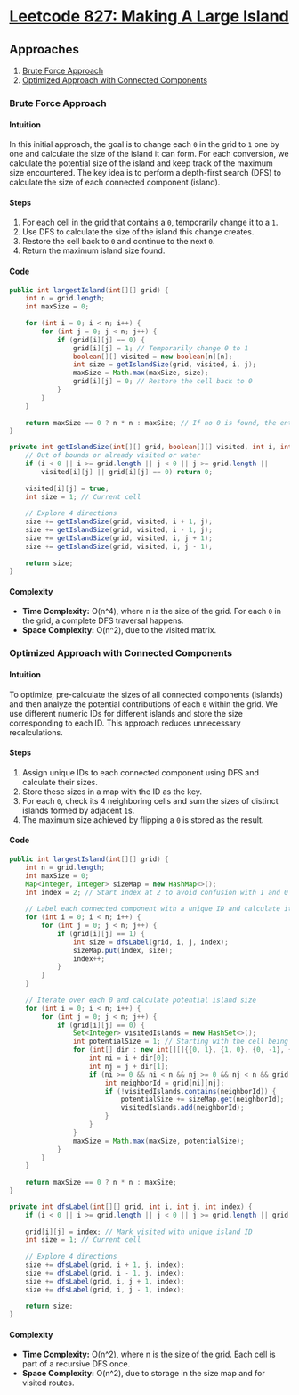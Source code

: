 # [Leetcode 827: Making A Large Island](https://leetcode.com/problems/making-a-large-island/)

## Approaches

1. [Brute Force Approach](#brute-force-approach)
2. [Optimized Approach with Connected Components](#optimized-approach-with-connected-components)

### Brute Force Approach

#### Intuition
In this initial approach, the goal is to change each `0` in the grid to `1` one by one and calculate the size of the island it can form. For each conversion, we calculate the potential size of the island and keep track of the maximum size encountered. The key idea is to perform a depth-first search (DFS) to calculate the size of each connected component (island).

#### Steps
1. For each cell in the grid that contains a `0`, temporarily change it to a `1`.
2. Use DFS to calculate the size of the island this change creates.
3. Restore the cell back to `0` and continue to the next `0`.
4. Return the maximum island size found.

#### Code
```java
public int largestIsland(int[][] grid) {
    int n = grid.length;
    int maxSize = 0;
    
    for (int i = 0; i < n; i++) {
        for (int j = 0; j < n; j++) {
            if (grid[i][j] == 0) {
                grid[i][j] = 1; // Temporarily change 0 to 1
                boolean[][] visited = new boolean[n][n];
                int size = getIslandSize(grid, visited, i, j);
                maxSize = Math.max(maxSize, size);
                grid[i][j] = 0; // Restore the cell back to 0
            }
        }
    }
    
    return maxSize == 0 ? n * n : maxSize; // If no 0 is found, the entire grid is 1s
}

private int getIslandSize(int[][] grid, boolean[][] visited, int i, int j) {
    // Out of bounds or already visited or water
    if (i < 0 || i >= grid.length || j < 0 || j >= grid.length ||
        visited[i][j] || grid[i][j] == 0) return 0;
    
    visited[i][j] = true;
    int size = 1; // Current cell
    
    // Explore 4 directions
    size += getIslandSize(grid, visited, i + 1, j);
    size += getIslandSize(grid, visited, i - 1, j);
    size += getIslandSize(grid, visited, i, j + 1);
    size += getIslandSize(grid, visited, i, j - 1);
    
    return size;
}
```

#### Complexity
- **Time Complexity:** O(n^4), where n is the size of the grid. For each `0` in the grid, a complete DFS traversal happens.
- **Space Complexity:** O(n^2), due to the visited matrix.

### Optimized Approach with Connected Components

#### Intuition
To optimize, pre-calculate the sizes of all connected components (islands) and then analyze the potential contributions of each `0` within the grid. We use different numeric IDs for different islands and store the size corresponding to each ID. This approach reduces unnecessary recalculations.

#### Steps
1. Assign unique IDs to each connected component using DFS and calculate their sizes.
2. Store these sizes in a map with the ID as the key.
3. For each `0`, check its 4 neighboring cells and sum the sizes of distinct islands formed by adjacent `1`s.
4. The maximum size achieved by flipping a `0` is stored as the result.

#### Code
```java
public int largestIsland(int[][] grid) {
    int n = grid.length;
    int maxSize = 0;
    Map<Integer, Integer> sizeMap = new HashMap<>();
    int index = 2; // Start index at 2 to avoid confusion with 1 and 0
    
    // Label each connected component with a unique ID and calculate its size
    for (int i = 0; i < n; i++) {
        for (int j = 0; j < n; j++) {
            if (grid[i][j] == 1) {
                int size = dfsLabel(grid, i, j, index);
                sizeMap.put(index, size);
                index++;
            }
        }
    }
    
    // Iterate over each 0 and calculate potential island size
    for (int i = 0; i < n; i++) {
        for (int j = 0; j < n; j++) {
            if (grid[i][j] == 0) {
                Set<Integer> visitedIslands = new HashSet<>();
                int potentialSize = 1; // Starting with the cell being flipped
                for (int[] dir : new int[][]{{0, 1}, {1, 0}, {0, -1}, {-1, 0}}) {
                    int ni = i + dir[0];
                    int nj = j + dir[1];
                    if (ni >= 0 && ni < n && nj >= 0 && nj < n && grid[ni][nj] > 1) {
                        int neighborId = grid[ni][nj];
                        if (!visitedIslands.contains(neighborId)) {
                            potentialSize += sizeMap.get(neighborId);
                            visitedIslands.add(neighborId);
                        }
                    }
                }
                maxSize = Math.max(maxSize, potentialSize);
            }
        }
    }
    
    return maxSize == 0 ? n * n : maxSize;
}

private int dfsLabel(int[][] grid, int i, int j, int index) {
    if (i < 0 || i >= grid.length || j < 0 || j >= grid.length || grid[i][j] != 1) return 0;
    
    grid[i][j] = index; // Mark visited with unique island ID
    int size = 1; // Current cell
    
    // Explore 4 directions
    size += dfsLabel(grid, i + 1, j, index);
    size += dfsLabel(grid, i - 1, j, index);
    size += dfsLabel(grid, i, j + 1, index);
    size += dfsLabel(grid, i, j - 1, index);
    
    return size;
}
```

#### Complexity
- **Time Complexity:** O(n^2), where n is the size of the grid. Each cell is part of a recursive DFS once.
- **Space Complexity:** O(n^2), due to storage in the size map and for visited routes.

